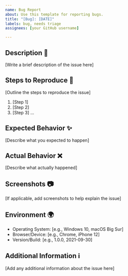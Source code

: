 ```yaml
---
name: Bug Report
about: Use this template for reporting bugs.
title: "[Bug]: [DATE]"
labels: bug, needs triage
assignees: [your GitHub username]

---
```




<!--
🐞 Welcome to the Bug Report! 🐛

Please provide detailed information to help us identify and reproduce the issue you encountered.

Before you proceed, make sure to search existing issues to avoid duplicates.

Fill in the sections below. You can remove any sections that are not applicable to your bug report.

Please use the following format for the title: [Bug] Brief description of the issue

-->

## Description 📝

[Write a brief description of the issue here]

## Steps to Reproduce 🔄

[Outline the steps to reproduce the issue]

1. [Step 1]
2. [Step 2]
3. [Step 3]
...

## Expected Behavior ✨

[Describe what you expected to happen]

## Actual Behavior ❌

[Describe what actually happened]

## Screenshots 📷

[If applicable, add screenshots to help explain the issue]

## Environment 🌍

- Operating System: [e.g., Windows 10, macOS Big Sur]
- Browser/Device: [e.g., Chrome, iPhone 12]
- Version/Build: [e.g., 1.0.0, 2021-09-30]

## Additional Information ℹ️

[Add any additional information about the issue here]

<!-- 
🚨 Thank you for reporting the bug! 
Your input helps us improve our application. 
We will investigate the issue and provide updates as soon as possible. 
-->

